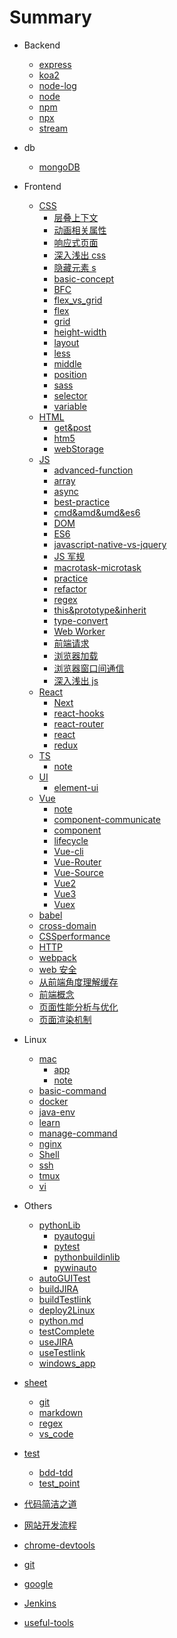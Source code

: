 # Summary

- Backend
  - [express](docs/backend/express.md)
  - [koa2](docs/backend/koa2.md)
  - [node-log](docs/backend/node-log.md)
  - [node](docs/backend/node.md)
  - [npm](docs/backend/npm.md)
  - [npx](docs/backend/npx.md)
  - [stream](docs/backend/stream.md)
- db
  - [mongoDB](docs/db/mongoDB.md)
- Frontend

  - [CSS]()
    - [层叠上下文](docs/frontend/css/层叠上下文.md)
    - [动画相关属性](docs/frontend/css/动画相关属性.md)
    - [响应式页面](docs/frontend/css/响应式页面.md)
    - [深入浅出 css](docs/frontend/css/深入浅出css.md)
    - [隐藏元素 s](docs/frontend/css/隐藏元素.md)
    - [basic-concept](docs/frontend/css/basic-concept.md)
    - [BFC](docs/frontend/css/BFC.md)
    - [flex_vs_grid](docs/frontend/css/flex_vs_grid.md)
    - [flex](docs/frontend/css/flex.md)
    - [grid](docs/frontend/css/grid.md)
    - [height-width](docs/frontend/css/height-width.md)
    - [layout](docs/frontend/css/layout.md)
    - [less](docs/frontend/css/less.md)
    - [middle](docs/frontend/css/middle.md)
    - [position](docs/frontend/css/position.md)
    - [sass](docs/frontend/css/sass.md)
    - [selector](docs/frontend/css/selector.md)
    - [variable](docs/frontend/css/variable.md)
  - [HTML]()
    - [get&post](docs/frontend/html/get&post.md)
    - [htm5](docs/frontend/html/htm5.md)
    - [webStorage](docs/frontend/html/webstorage.md)
  - [JS]()
    - [advanced-function](docs/frontend/js/advanced-function.md)
    - [array](docs/frontend/js/array.md)
    - [async](docs/frontend/js/asyncawait.md)
    - [best-practice](docs/frontend/js/best-practice.md)
    - [cmd&amd&umd&es6](docs/frontend/js/cmd&amd&umd&es6.md)
    - [DOM](docs/frontend/js/DOM.md)
    - [ES6](docs/frontend/js/ES6.md)
    - [javascript-native-vs-jquery](docs/frontend/js/javascript-native-vs-jquery.md)
    - [JS 军规](docs/frontend/js/JS军规.md)
    - [macrotask-microtask](docs/frontend/js/macrotask-microtask.md)
    - [practice](docs/frontend/js/practice.md)
    - [refactor](docs/frontend/js/refactor.md)
    - [regex](docs/frontend/js/regex.md)
    - [this&prototype&inherit](docs/frontend/js/this&prototype&inherit.md)
    - [type-convert](docs/frontend/js/type-convert.md)
    - [Web Worker](docs/frontend/js/webworker.md)
    - [前端请求](docs/frontend/js/前端请求.md)
    - [浏览器加载](docs/frontend/js/浏览器加载.md)
    - [浏览器窗口间通信](docs/frontend/js/浏览器窗口间通信.md)
    - [深入浅出 js](docs/frontend/js/深入浅出js.md)
  - [React]()
    - [Next](docs/frontend/React/Next.md)
    - [react-hooks](docs/frontend/React/react-hooks.md)
    - [react-router](docs/frontend/React/react-router.md)
    - [react](docs/frontend/React/react.md)
    - [redux](docs/frontend/React/redux.md)
  - [TS]()
    - [note](docs/frontend/TS/note.md)
  - [UI]()
    - [element-ui](docs/frontend/UI/element-ui.md)
  - [Vue]()
    - [note](docs/frontend/Vue/note.md)
    - [component-communicate](docs/frontend/Vue/component-communicate.md)
    - [component](docs/frontend/Vue/component.md)
    - [lifecycle](docs/frontend/Vue/lifecycle.md)
    - [Vue-cli](docs/frontend/Vue/Vue-cli.md)
    - [Vue-Router](docs/frontend/Vue/Vue-Router.md)
    - [Vue-Source](docs/frontend/Vue/Vue-Source.md)
    - [Vue2](docs/frontend/Vue/Vue2.md)
    - [Vue3](docs/frontend/Vue/Vue3.md)
    - [Vuex](docs/frontend/Vue/Vuex.md)
  - [babel](docs/frontend/babel.md)
  - [cross-domain](docs/frontend/cross-domain.md)
  - [CSSperformance](docs/frontend/CSSperformance.md)
  - [HTTP](docs/frontend/HTTP.md)
  - [webpack](docs/frontend/webpack.md)
  - [web 安全](docs/frontend/web安全.md)
  - [从前端角度理解缓存](docs/frontend/从前端角度理解缓存.md)
  - [前端概念](docs/frontend/前端概念.md)
  - [页面性能分析与优化](docs/frontend/页面性能分析与优化.md)
  - [页面渲染机制](docs/frontend/页面渲染机制.md)

- Linux

  - [mac]()
    - [app](docs/Linux/mac/app.md)
    - [note](docs/Linux/mac/note.md)
  - [basic-command](docs/Linux/basic-command.md)
  - [docker](docs/Linux/ssh.md)
  - [java-env](docs/Linux/java-env.md)
  - [learn](docs/Linux/learn.md)
  - [manage-command](docs/Linux/manage-command.md)
  - [nginx](docs/Linux/nginx.md)
  - [Shell](docs/Linux/Shell.md)
  - [ssh](docs/Linux/ssh.md)
  - [tmux](docs/Linux/tmux.md)
  - [vi](docs/Linux/vi.md)

- Others
  - [pythonLib]()
    - [pyautogui](docs/others/pythonLib/pyautogui.md)
    - [pytest](docs/others/pythonLib/pytest.md)
    - [pythonbuildinlib](docs/others/pythonLib/pythonbuildinlib.md)
    - [pywinauto](docs/others/pythonLib/pywinauto.md)
  - [autoGUITest](docs/others/autoGUITest.md)
  - [buildJIRA](docs/others/buildJIRA.md)
  - [buildTestlink](docs/others/buildTestlink.md)
  - [deploy2Linux](docs/others/deploy2Linux.md)
  - [python.md](docs/others/python.md)
  - [testComplete](docs/others/testComplete.md)
  - [useJIRA](docs/others/useJIRA.md)
  - [useTestlink](docs/others/useTestlink.md)
  - [windows_app](docs/others/windows_app.md)
- [sheet]()
  - [git](docs/sheet/git.md)
  - [markdown](docs/sheet/markdown.md)
  - [regex](docs/sheet/regex.md)
  - [vs_code](docs/sheet/vs_code.md)
- [test]()
  - [bdd-tdd](docs/test/bdd-tdd.md)
  - [test_point](docs/test/test_point.md)
- [代码简洁之道](docs/代码简洁之道.md)
- [网站开发流程](docs/网站开发流程.md)
- [chrome-devtools](docs/chrome-devtools.md)
- [git](docs/git.md)
- [google](docs/google.md)
- [Jenkins](docs/Jenkins.md)
- [useful-tools](docs/useful-tools.md)
